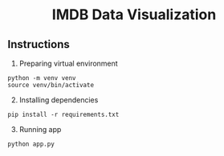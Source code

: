 <h1 align="center"> IMDB Data Visualization </h1>


## Instructions

1. Preparing virtual environment
```shell
python -m venv venv
source venv/bin/activate
```

2. Installing dependencies
```shell
pip install -r requirements.txt
```

3. Running app
```shell
python app.py
```